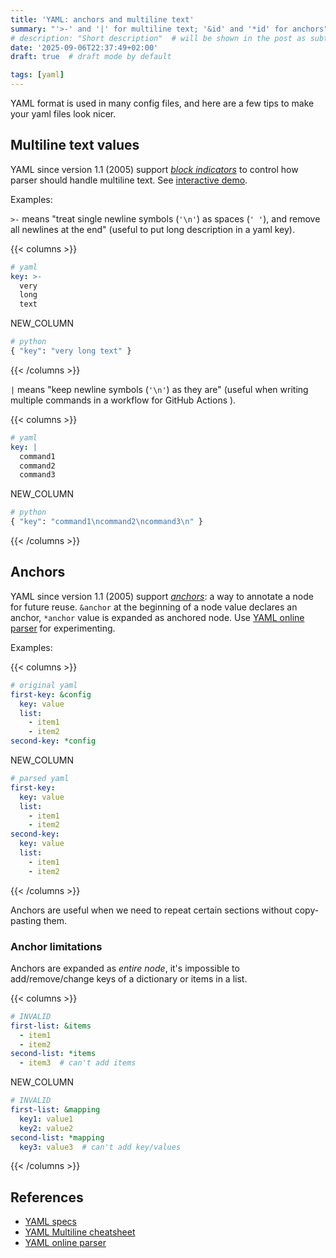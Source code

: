 ```yaml
---
title: 'YAML: anchors and multiline text'
summary: "'>-' and '|' for multiline text; '&id' and '*id' for anchors"
# description: "Short description"  # will be shown in the post as subtitle
date: '2025-09-06T22:37:49+02:00'
draft: true  # draft mode by default

tags: [yaml]
---
```


YAML format is used in many config files, and here are a few tips to
make your yaml files look nicer.

## Multiline text values

YAML since version 1.1 (2005) support [_block indicators_](https://yaml.org/spec/1.1/#id926836)
to control how parser should handle multiline text.
See [interactive demo](https://yaml-multiline.info/).

Examples:

`>-` means "treat single newline symbols (`'\n'`) as spaces (`' '`), and remove all newlines at the end"
(useful to put long description in a yaml key).

{{< columns >}}

```yaml
# yaml
key: >-
  very
  long
  text
```

NEW_COLUMN

```python
# python
{ "key": "very long text" }
```

{{< /columns >}}

`|` means "keep newline symbols (`'\n'`) as they are" (useful when writing multiple commands
in a workflow for GitHub Actions ).

{{< columns >}}

```yaml
# yaml
key: |
  command1
  command2
  command3
```

NEW_COLUMN

```python
# python
{ "key": "command1\ncommand2\ncommand3\n" }
```

{{< /columns >}}

## Anchors

YAML since version 1.1 (2005) support [_anchors_](https://yaml.org/spec/1.1/#id899912):
a way to annotate a node for future reuse.
`&anchor` at the beginning of a node value declares an anchor, `*anchor` value is expanded as anchored node.
Use [YAML online parser](https://yaml-online-parser.appspot.com/) for experimenting.

Examples:

{{< columns >}}

```yaml
# original yaml
first-key: &config
  key: value
  list:
    - item1
    - item2
second-key: *config
```

NEW_COLUMN

```yaml
# parsed yaml
first-key:
  key: value
  list:
    - item1
    - item2
second-key:
  key: value
  list:
    - item1
    - item2
```

{{< /columns >}}

Anchors are useful when we need to repeat certain sections without copy-pasting them.

### Anchor limitations

Anchors are expanded as _entire node_, it's impossible to add/remove/change keys of a dictionary
or items in a list.

{{< columns >}}

```yaml
# INVALID
first-list: &items
  - item1
  - item2
second-list: *items
  - item3  # can't add items
```

NEW_COLUMN

```yaml
# INVALID
first-list: &mapping
  key1: value1
  key2: value2
second-list: *mapping
  key3: value3  # can't add key/values
```

{{< /columns >}}

## References

- [YAML specs](https://yaml.org/)
- [YAML Multiline cheatsheet](https://yaml-multiline.info/)
- [YAML online parser](https://yaml-online-parser.appspot.com/)
